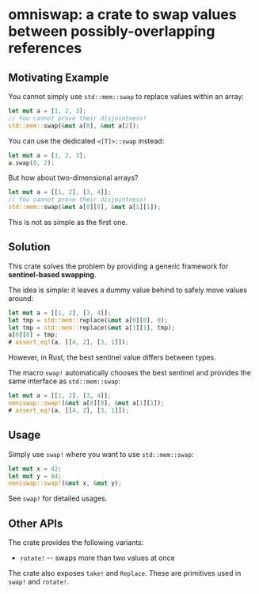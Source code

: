 # omniswap: a crate to swap values between possibly-overlapping references

## Motivating Example

You cannot simply use `std::mem::swap` to replace values within an array:

```rust
let mut a = [1, 2, 3];
// You cannot prove their disjointness!
std::mem::swap(&mut a[0], &mut a[2]);
```

You can use the dedicated `<[T]>::swap` instead:

```rust
let mut a = [1, 2, 3];
a.swap(0, 2);
```

But how about two-dimensional arrays?

```rust
let mut a = [[1, 2], [3, 4]];
// You cannot prove their disjointness!
std::mem::swap(&mut a[0][0], &mut a[1][1]);
```

This is not as simple as the first one.

## Solution

This crate solves the problem by providing a generic framework for
**sentinel-based swapping**.

The idea is simple: it leaves a dummy value behind to safely
move values around:

```rust
let mut a = [[1, 2], [3, 4]];
let tmp = std::mem::replace(&mut a[0][0], 0);
let tmp = std::mem::replace(&mut a[1][1], tmp);
a[0][0] = tmp;
# assert_eq!(a, [[4, 2], [3, 1]]);
```

However, in Rust, the best sentinel value differs between types.

The macro `swap!` automatically chooses the best sentinel and
provides the same interface as `std::mem::swap`:

```rust
let mut a = [[1, 2], [3, 4]];
omniswap::swap!(&mut a[0][0], &mut a[1][1]);
# assert_eq!(a, [[4, 2], [3, 1]]);
```

## Usage

Simply use `swap!` where you want to use `std::mem::swap`:

```rust
let mut x = 42;
let mut y = 84;
omniswap::swap!(&mut x, &mut y);
```

See `swap!` for detailed usages.

## Other APIs

The crate provides the following variants:

- `rotate!` -- swaps more than two values at once


The crate also exposes `take!` and `Replace`.
These are primitives used in `swap!` and `rotate!`.

